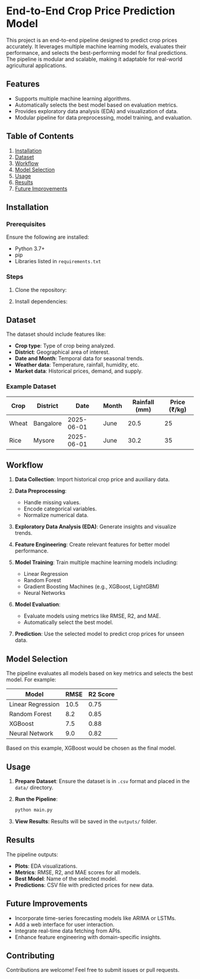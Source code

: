 # End-to-End Crop Price Prediction Model

This project is an end-to-end pipeline designed to predict crop prices accurately. It leverages multiple machine learning models, evaluates their performance, and selects the best-performing model for final predictions. The pipeline is modular and scalable, making it adaptable for real-world agricultural applications.

## Features

* Supports multiple machine learning algorithms.
* Automatically selects the best model based on evaluation metrics.
* Provides exploratory data analysis (EDA) and visualization of data.
* Modular pipeline for data preprocessing, model training, and evaluation.

## Table of Contents

1. [Installation](#installation)
2. [Dataset](#dataset)
3. [Workflow](#workflow)
4. [Model Selection](#model-selection)
5. [Usage](#usage)
6. [Results](#results)
7. [Future Improvements](#future-improvements)

## Installation

### Prerequisites

Ensure the following are installed:

* Python 3.7+
* pip
* Libraries listed in `requirements.txt`

### Steps

1. Clone the repository:

2. Install dependencies:



## Dataset

The dataset should include features like:

* **Crop type**: Type of crop being analyzed.
* **District**: Geographical area of interest.
* **Date and Month**: Temporal data for seasonal trends.
* **Weather data**: Temperature, rainfall, humidity, etc.
* **Market data**: Historical prices, demand, and supply.

### Example Dataset

| Crop  | District  | Date       | Month | Rainfall (mm) | Price (₹/kg) |
| ----- | --------- | ---------- | ----- | ------------- | ------------ |
| Wheat | Bangalore | 2025-06-01 | June  | 20.5          | 25           |
| Rice  | Mysore    | 2025-06-01 | June  | 30.2          | 35           |

## Workflow

1. **Data Collection**: Import historical crop price and auxiliary data.
2. **Data Preprocessing**:

   * Handle missing values.
   * Encode categorical variables.
   * Normalize numerical data.
3. **Exploratory Data Analysis (EDA)**: Generate insights and visualize trends.
4. **Feature Engineering**: Create relevant features for better model performance.
5. **Model Training**: Train multiple machine learning models including:

   * Linear Regression
   * Random Forest
   * Gradient Boosting Machines (e.g., XGBoost, LightGBM)
   * Neural Networks
6. **Model Evaluation**:

   * Evaluate models using metrics like RMSE, R2, and MAE.
   * Automatically select the best model.
7. **Prediction**: Use the selected model to predict crop prices for unseen data.

## Model Selection

The pipeline evaluates all models based on key metrics and selects the best model. For example:

| Model             | RMSE | R2 Score |
| ----------------- | ---- | -------- |
| Linear Regression | 10.5 | 0.75     |
| Random Forest     | 8.2  | 0.85     |
| XGBoost           | 7.5  | 0.88     |
| Neural Network    | 9.0  | 0.82     |

Based on this example, XGBoost would be chosen as the final model.

## Usage

1. **Prepare Dataset**: Ensure the dataset is in `.csv` format and placed in the `data/` directory.
2. **Run the Pipeline**:

   ```bash
   python main.py
   ```
3. **View Results**: Results will be saved in the `outputs/` folder.

## Results

The pipeline outputs:

* **Plots**: EDA visualizations.
* **Metrics**: RMSE, R2, and MAE scores for all models.
* **Best Model**: Name of the selected model.
* **Predictions**: CSV file with predicted prices for new data.

## Future Improvements

* Incorporate time-series forecasting models like ARIMA or LSTMs.
* Add a web interface for user interaction.
* Integrate real-time data fetching from APIs.
* Enhance feature engineering with domain-specific insights.

## Contributing

Contributions are welcome! Feel free to submit issues or pull requests.



